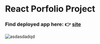 # React Porfolio Project

### Find deployed app here: 👉 [site](https://portfolio-az.netlify.app/)


![asdasdadqd](https://user-images.githubusercontent.com/68517175/158103121-ca56aee9-e56e-47f8-ab14-8ca50e80b8b1.png)
